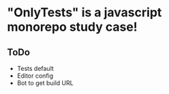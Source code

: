 # "OnlyTests" is a javascript monorepo study case!

## ToDo

- Tests default
- Editor config
- Bot to get build URL

